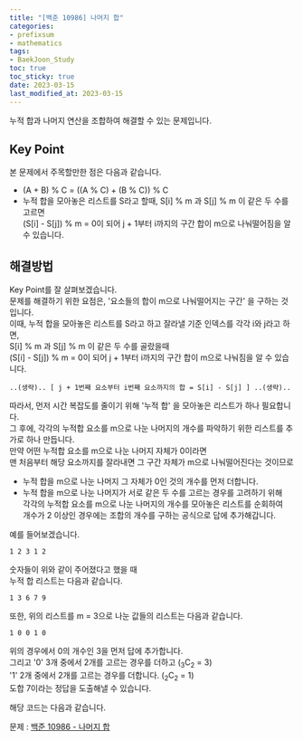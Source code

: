 ```yaml
---
title: "[백준 10986] 나머지 합"
categories: 
- prefixsum
- mathematics
tags:
- BaekJoon_Study
toc: true
toc_sticky: true
date: 2023-03-15
last_modified_at: 2023-03-15
---
```


누적 합과 나머지 연산을 조합하여 해결할 수 있는 문제입니다.

## Key Point
본 문제에서 주목할만한 점은 다음과 같습니다.  
- (A + B) % C = ((A % C) + (B % C)) % C  
- 누적 합을 모아놓은 리스트를 S라고 할때, S[i] % m 과 S[j] % m 이 같은 두 수를 고르면  
(S[i] - S[j]) % m = 0이 되어 j + 1부터 i까지의 구간 합이 m으로 나눠떨어짐을 알 수 있습니다.  

## 해결방법
Key Point를 잘 살펴보겠습니다.  
문제를 해결하기 위한 요점은, '요소들의 합이 m으로 나눠떨어지는 구간' 을 구하는 것입니다.  
이때, 누적 합을 모아놓은 리스트를 S라고 하고 잘라낼 기준 인덱스를 각각 i와 j라고 하면,  
S[i] % m 과 S[j] % m 이 같은 두 수를 골랐을때    
(S[i] - S[j]) % m = 0이 되어 j + 1부터 i까지의 구간 합이 m으로 나눠짐을 알 수 있습니다. 
```
..(생략).. [ j + 1번째 요소부터 i번째 요소까지의 합 = S[i] - S[j] ] ..(생략)..
```
따라서, 먼저 시간 복잡도를 줄이기 위해 '누적 합' 을 모아놓은 리스트가 하나 필요합니다.  
그 후에, 각각의 누적합 요소를 m으로 나눈 나머지의 개수를 파악하기 위한 리스트를 추가로 하나 만듭니다.  
만약 어떤 누적합 요소를 m으로 나눈 나머지 자체가 0이라면  
맨 처음부터 해당 요소까지를 잘라내면 그 구간 자체가 m으로 나눠떨어진다는 것이므로  
- 누적 합을 m으로 나눈 나머지 그 자체가 0인 것의 개수를 먼저 더합니다.
- 누적 합을 m으로 나눈 나머지가 서로 같은 두 수를 고르는 경우를 고려하기 위해  
각각의 누적합 요소를 m으로 나눈 나머지의 개수를 모아놓은 리스트를 순회하여  
개수가 2 이상인 경우에는 조합의 개수를 구하는 공식으로 답에 추가해갑니다.  

예를 들어보겠습니다.  
```
1 2 3 1 2
```
숫자들이 위와 같이 주어졌다고 했을 때  
누적 합 리스트는 다음과 같습니다.  
```
1 3 6 7 9
```
또한, 위의 리스트를 m = 3으로 나눈 값들의 리스트는 다음과 같습니다.  
```
1 0 0 1 0
```
위의 경우에서 0의 개수인 3을 먼저 답에 추가합니다.  
그리고 '0' 3개 중에서 2개를 고르는 경우를 더하고 (<sub>3</sub>C<sub>2</sub> = 3)  
'1' 2개 중에서 2개를 고르는 경우를 더합니다. (<sub>2</sub>C<sub>2</sub> = 1)   
도합 7이라는 정답을 도출해낼 수 있습니다.  

해당 코드는 다음과 같습니다.

문제 : [백준 10986 - 나머지 합](https://www.acmicpc.net/problem/10986)

<script src="https://gist.github.com/Ryumaker/1a35d61e24668bb99b1d338f94d6658d.js"></script>


